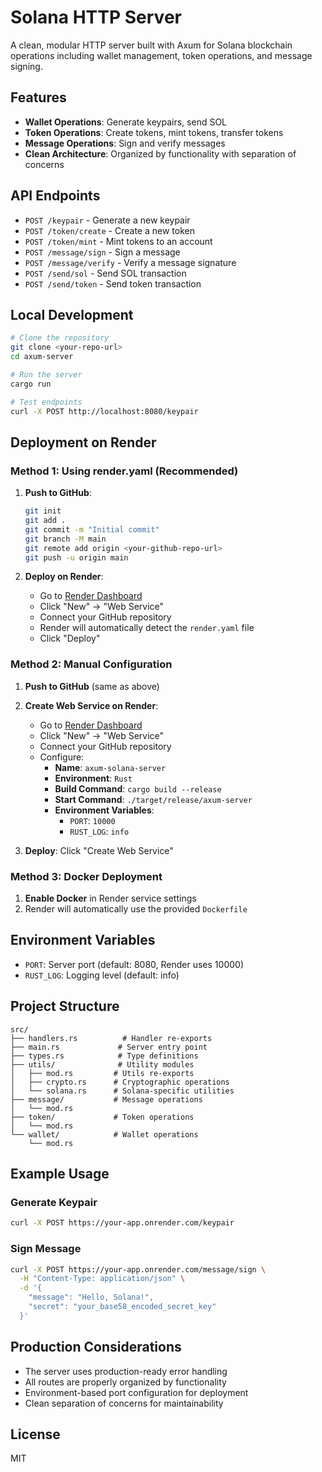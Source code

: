 # Solana HTTP Server

A clean, modular HTTP server built with Axum for Solana blockchain operations including wallet management, token operations, and message signing.

## Features

- **Wallet Operations**: Generate keypairs, send SOL
- **Token Operations**: Create tokens, mint tokens, transfer tokens
- **Message Operations**: Sign and verify messages
- **Clean Architecture**: Organized by functionality with separation of concerns

## API Endpoints

- `POST /keypair` - Generate a new keypair
- `POST /token/create` - Create a new token
- `POST /token/mint` - Mint tokens to an account
- `POST /message/sign` - Sign a message
- `POST /message/verify` - Verify a message signature
- `POST /send/sol` - Send SOL transaction
- `POST /send/token` - Send token transaction

## Local Development

```bash
# Clone the repository
git clone <your-repo-url>
cd axum-server

# Run the server
cargo run

# Test endpoints
curl -X POST http://localhost:8080/keypair
```

## Deployment on Render

### Method 1: Using render.yaml (Recommended)

1. **Push to GitHub**:
   ```bash
   git init
   git add .
   git commit -m "Initial commit"
   git branch -M main
   git remote add origin <your-github-repo-url>
   git push -u origin main
   ```

2. **Deploy on Render**:
   - Go to [Render Dashboard](https://dashboard.render.com)
   - Click "New" → "Web Service"
   - Connect your GitHub repository
   - Render will automatically detect the `render.yaml` file
   - Click "Deploy"

### Method 2: Manual Configuration

1. **Push to GitHub** (same as above)

2. **Create Web Service on Render**:
   - Go to [Render Dashboard](https://dashboard.render.com)
   - Click "New" → "Web Service"
   - Connect your GitHub repository
   - Configure:
     - **Name**: `axum-solana-server`
     - **Environment**: `Rust`
     - **Build Command**: `cargo build --release`
     - **Start Command**: `./target/release/axum-server`
     - **Environment Variables**:
       - `PORT`: `10000`
       - `RUST_LOG`: `info`

3. **Deploy**: Click "Create Web Service"

### Method 3: Docker Deployment

1. **Enable Docker** in Render service settings
2. Render will automatically use the provided `Dockerfile`

## Environment Variables

- `PORT`: Server port (default: 8080, Render uses 10000)
- `RUST_LOG`: Logging level (default: info)

## Project Structure

```
src/
├── handlers.rs          # Handler re-exports
├── main.rs             # Server entry point
├── types.rs            # Type definitions
├── utils/              # Utility modules
│   ├── mod.rs         # Utils re-exports
│   ├── crypto.rs      # Cryptographic operations
│   └── solana.rs      # Solana-specific utilities
├── message/           # Message operations
│   └── mod.rs
├── token/             # Token operations
│   └── mod.rs
└── wallet/            # Wallet operations
    └── mod.rs
```

## Example Usage

### Generate Keypair
```bash
curl -X POST https://your-app.onrender.com/keypair
```

### Sign Message
```bash
curl -X POST https://your-app.onrender.com/message/sign \
  -H "Content-Type: application/json" \
  -d '{
    "message": "Hello, Solana!",
    "secret": "your_base58_encoded_secret_key"
  }'
```

## Production Considerations

- The server uses production-ready error handling
- All routes are properly organized by functionality
- Environment-based port configuration for deployment
- Clean separation of concerns for maintainability

## License

MIT

